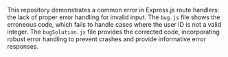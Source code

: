 This repository demonstrates a common error in Express.js route handlers: the lack of proper error handling for invalid input. The `bug.js` file shows the erroneous code, which fails to handle cases where the user ID is not a valid integer.  The `bugSolution.js` file provides the corrected code, incorporating robust error handling to prevent crashes and provide informative error responses.